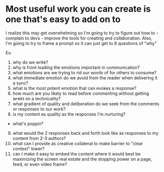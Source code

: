 # Most useful work you can create is one that's easy to add on to

I realize this may get overwhelming so I'm going to try to figure out how to - complain to devs - improve the tools for creating and collaboration. Also, I'm going to try to frame a prompt so it can just get to 8 questions of "why"

Ex:
1) why do we write?
2) why is front loading the emotions important in communication?
3) what emotions are we trying to rid our words of for others to consume?
4) what immediate emotion do we avoid from the reader when delivering it a sync?
5) what is the most potent emotion that can evokes a response?
6) how much are you likely to read before commenting without getting wrekt on a technicality?
7) what gradient of quality and deliberation do we seek from the comments or responses to our work?
8) is my content as quality as the responses I'm nurturing?
* what's poppin*
9) what would the 2 responses back and forth look like as responses to my content from 2-3 authors?
10) what can I provide as creative collateral to make barrier to "clear context" lower?
11) can I make it easy to embed the content where it would best be maximizing the screen real estate and the stopping power on a page, feed, or even video frame?
